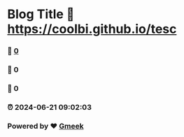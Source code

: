 # Blog Title :link: https://coolbi.github.io/tesc 
### :page_facing_up: [0](https://coolbi.github.io/tesc/tag.html) 
### :speech_balloon: 0 
### :hibiscus: 0 
### :alarm_clock: 2024-06-21 09:02:03 
### Powered by :heart: [Gmeek](https://github.com/Meekdai/Gmeek)
